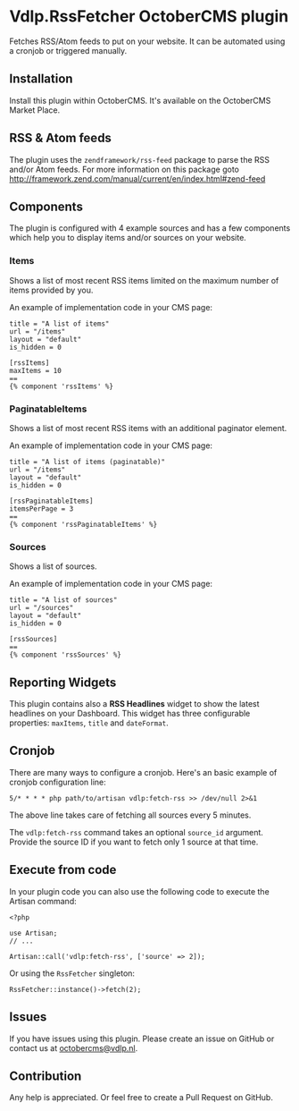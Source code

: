 # Vdlp.RssFetcher OctoberCMS plugin

Fetches RSS/Atom feeds to put on your website. It can be automated using a cronjob or triggered manually.

## Installation

Install this plugin within OctoberCMS. It's available on the OctoberCMS Market Place.

## RSS & Atom feeds

The plugin uses the `zendframework/rss-feed` package to parse the RSS and/or Atom feeds. For more information on this package goto http://framework.zend.com/manual/current/en/index.html#zend-feed

## Components

The plugin is configured with 4 example sources and has a few components which help you to display items and/or sources on your website.

### Items

Shows a list of most recent RSS items limited on the maximum number of items provided by you.

An example of implementation code in your CMS page:

````
title = "A list of items"
url = "/items"
layout = "default"
is_hidden = 0

[rssItems]
maxItems = 10
==
{% component 'rssItems' %}
````

### PaginatableItems

Shows a list of most recent RSS items with an additional paginator element.

An example of implementation code in your CMS page:

````
title = "A list of items (paginatable)"
url = "/items"
layout = "default"
is_hidden = 0

[rssPaginatableItems]
itemsPerPage = 3
==
{% component 'rssPaginatableItems' %}
````

### Sources

Shows a list of sources.

An example of implementation code in your CMS page:

````
title = "A list of sources"
url = "/sources"
layout = "default"
is_hidden = 0

[rssSources]
==
{% component 'rssSources' %}
````

## Reporting Widgets

This plugin contains also a **RSS Headlines** widget to show the latest headlines on your Dashboard. This widget has three configurable properties: `maxItems`, `title` and `dateFormat`.

## Cronjob

There are many ways to configure a cronjob. Here's an basic example of cronjob configuration line:

````
5/* * * * php path/to/artisan vdlp:fetch-rss >> /dev/null 2>&1
````

The above line takes care of fetching all sources every 5 minutes.

The `vdlp:fetch-rss` command takes an optional `source_id` argument. Provide the source ID if you want to fetch only 1 source at that time.

## Execute from code

In your plugin code you can also use the following code to execute the Artisan command:

````
<?php

use Artisan;
// ...

Artisan::call('vdlp:fetch-rss', ['source' => 2]);
````

Or using the `RssFetcher` singleton:

````
RssFetcher::instance()->fetch(2);
````

## Issues

If you have issues using this plugin. Please create an issue on GitHub or contact us at [octobercms@vdlp.nl]().

## Contribution

Any help is appreciated. Or feel free to create a Pull Request on GitHub.
